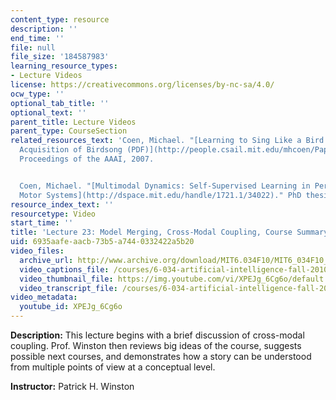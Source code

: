 ```yaml
---
content_type: resource
description: ''
end_time: ''
file: null
file_size: '184587983'
learning_resource_types:
- Lecture Videos
license: https://creativecommons.org/licenses/by-nc-sa/4.0/
ocw_type: ''
optional_tab_title: ''
optional_text: ''
parent_title: Lecture Videos
parent_type: CourseSection
related_resources_text: 'Coen, Michael. "[Learning to Sing Like a Bird: Self-Supervised
  Acquisition of Birdsong (PDF)](http://people.csail.mit.edu/mhcoen/Papers/birdsong.pdf)."
  Proceedings of the AAAI, 2007.


  Coen, Michael. "[Multimodal Dynamics: Self-Supervised Learning in Perceptual and
  Motor Systems](http://dspace.mit.edu/handle/1721.1/34022)." PhD thesis, MIT, 2006.'
resource_index_text: ''
resourcetype: Video
start_time: ''
title: 'Lecture 23: Model Merging, Cross-Modal Coupling, Course Summary'
uid: 6935aafe-aacb-73b5-a744-0332422a5b20
video_files:
  archive_url: http://www.archive.org/download/MIT6.034F10/MIT6_034F10_lec23_300k.mp4
  video_captions_file: /courses/6-034-artificial-intelligence-fall-2010/722e3ba4681a5bd9877f0759ea076051_XPEJg_6Cg6o.vtt
  video_thumbnail_file: https://img.youtube.com/vi/XPEJg_6Cg6o/default.jpg
  video_transcript_file: /courses/6-034-artificial-intelligence-fall-2010/9d1c962f61b4229105425bc5ff930982_XPEJg_6Cg6o.pdf
video_metadata:
  youtube_id: XPEJg_6Cg6o
---
```


**Description:** This lecture begins with a brief discussion of cross-modal coupling. Prof. Winston then reviews big ideas of the course, suggests possible next courses, and demonstrates how a story can be understood from multiple points of view at a conceptual level.

**Instructor:** Patrick H. Winston

